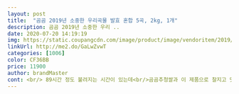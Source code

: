 ```yaml
---
layout: post 
title:  "곰곰 2019년 소중한 우리곡물 발효 혼합 5곡, 2kg, 1개" 
description: 곰곰 2019년 소중한 우리 ..
date: 2020-07-20 14:19:19 
img: https://static.coupangcdn.com/image/product/image/vendoritem/2019/03/15/4403859284/e2c06afb-758c-4a9c-b536-dacfe7980add.jpg 
linkUrl: http://me2.do/GaLwZvwT 
categories: [1006] 
color: CF36BB 
price: 11900 
author: brandMaster 
cont: <br/> 89시간 정도 불려지는 시간이 있는데<br/>곰곰추청쌀과 이 제품으로 찰지고 맛난밥 잘 먹었어요.<br/><br/>곰곰혼합잡곡은 찹쌀없이 찰곡물로 많이 구성 되어있더라구요.<br/><br/>그리고 밥 하기 전에 1시간정도 불렸다가 하면 밥이 더 찰지고 콩도 부드럽고 맛나요.<br/><br/>다른데서 먹어봤는데<br/>따라 먹기 쉽게 씨리얼통 같은데에 소분해놨어요<br/>모두 국산 잡곡.<br/><br/>발효잡곡이라그런지 훨씬 부드럽고<br/>밥 뜰때 애들은 빼고주니 괜찮네요#.<br/>#<br/>밥 짓고 보니 흰쌀에서는 볼 수 없는 쌀눈들이보여 먹기 전부터 건강해지는 기분입니다.<br/><br/>백미3/2 잡곡3/1섞으니<br/>보통 전날 예약 걸어놓고 아침에 먹어서<br/>쌀 반 잡곡 반 해서 먹어요<br/>아쉬운 점은 콩인데요.<br/> 저희 애들이 콩을 안좋아해요.<br/> 이전에 먹던 잡곡은 콩도 쌀크기로 잘라져 있어 애들이 콩인줄 모르고 거부감 없이 먹었는데 곰곰잡곡은 콩이 잘라지지 않고 그냥 들어있어서 제가 다 먹어야 할 거 같아요.<br/><br/>아이들과 함께 먹기에도 식감이 딱 좋아요.<br/><br/> 
---
```

 